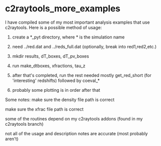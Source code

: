 # c2raytools_more_examples

I have compiled some of my most important analysis examples that use c2raytools. Here is a possible method of usage:

1) create a *\_pyt directory, where * is the simulation name

2) need ../red.dat and ../reds_full.dat (optionally, break into red1,red2,etc.) 

3) mkdir results, dT\_boxes, dT\_pv\_boxes 

4) run make\_dtboxes, xfractions, tau\_z 

5) after that's completed, run the rest needed mostly get\_red\_short (for 'interesting' redshifts) followed by coeval\_*

6) probably some plotting is in order after that

Some notes:
  make sure the density file path is correct
  
  make sure the xfrac file path is correct
  
  some of the routines depend on my c2raytools addons (found in my c2raytools branch)
  
  not all of the usage and description notes are accurate (most probably aren't)
  
